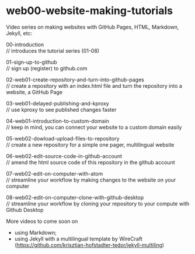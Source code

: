 # web00-website-making-tutorials
Video series on making websites with GitHub Pages, HTML, Markdown, Jekyll, etc:

00-introduction   
// introduces the tutorial series (01-08)

01-sign-up-to-github    
// sign up (register) to github.com

02-web01-create-repository-and-turn-into-github-pages   
// create a repository with an index.html file and turn the repository into a website, a GitHub Page

03-web01-delayed-publishing-and-kproxy    
// use kproxy to see published changes faster 

04-web01-introduction-to-custom-domain    
// keep in mind, you can connect your website to a custom domain easily

05-web02-dowload-upload-files-to-repository   
// create a new repository for a simple one pager, multilingual website 

06-web02-edit-source-code-in-github-account   
// amend the html source code of this repository in the github account

07-web02-edit-on-computer-with-atom   
// streamline your workflow by making changes to the website on your computer

08-web02-edit-on-computer-clone-with-github-desktop   
// streamline your workflow by cloning your repository to your compute with Github Desktop

More videos to come soon on 
- using Markdown; 
- using Jekyll with a multilingual template by WireCraft (https://github.com/krisztian-hofstadter-tedor/jekyll-multiling) 
